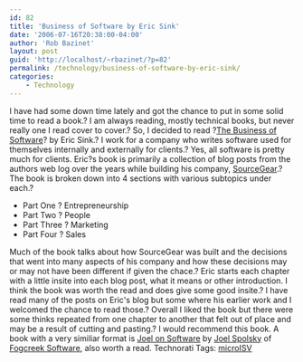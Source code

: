 ```yaml
---
id: 82
title: 'Business of Software by Eric Sink'
date: '2006-07-16T20:38:00-04:00'
author: 'Rob Bazinet'
layout: post
guid: 'http://localhost/~rbazinet/?p=82'
permalink: /technology/business-of-software-by-eric-sink/
categories:
    - Technology
---
```


I have had some down time lately and got the chance to put in some solid time to read a book.? I am always reading, mostly technical books, but never really one I read cover to cover.? So, I decided to read ?[The Business of Software](http://www.amazon.com/gp/product/1590596234/sr=8-1/qid=1152742833/ref=pd_bbs_1/104-2271919-5743163?ie=UTF8)? by Eric Sink.? I work for a company who writes software used for themselves internally and externally for clients.? Yes, all software is pretty much for clients. Eric?s book is primarily a collection of blog posts from the authors web log over the years while building his company, [SourceGear](http://www.sourcegear.com/).? The book is broken down into 4 sections with various subtopics under each.?

- Part One ? Entrepreneurship
- Part Two ? People
- Part Three ? Marketing
- Part Four ? Sales
 
 Much of the book talks about how SourceGear was built and the decisions that went into many aspects of his company and how these decisions may or may not have been different if given the chace.? Eric starts each chapter with a little insite into each blog post, what it means or other introduction. I think the book was worth the read and does give some good insite.? I have read many of the posts on Eric's blog but some where his earlier work and I welcomed the chance to read those.? Overall I liked the book but there were some thinks repeated from one chapter to another that felt out of place and may be a result of cutting and pasting.? I would recommend this book. A book with a very similiar format is [Joel on Software](http://www.amazon.com/gp/product/1590593898/sr=8-1/qid=1153103721/ref=pd_bbs_1/002-3952016-4164834?ie=UTF8) by [Joel Spolsky](http://www.joelonsoftware.com) of [Fogcreek Software](http://www.fogcreek.com), also worth a read. Technorati Tags: [microISV](http://technorati.com/tag/microISV)